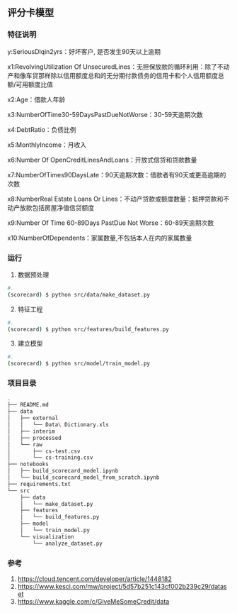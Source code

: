 ## 评分卡模型


### 特征说明
y:SeriousDlqin2yrs：好坏客户, 是否发生90天以上逾期

x1:RevolvingUtilization Of UnsecuredLines：无担保放款的循环利用：除了不动产和像车贷那样除以信用额度总和的无分期付款债务的信用卡和个人信用额度总额/可用额度比值

x2:Age：借款人年龄

x3:NumberOfTime30-59DaysPastDueNotWorse：30-59天逾期次数

x4:DebtRatio：负债比例

x5:MonthlyIncome：月收入

x6:Number Of OpenCreditLinesAndLoans：开放式信贷和贷款数量

x7:NumberOfTimes90DaysLate：90天逾期次数：借款者有90天或更高逾期的次数

x8:NumberReal Estate Loans Or Lines：不动产贷款或额度数量：抵押贷款和不动产放款包括房屋净值信贷额度

x9:Number Of Time 60-89Days PastDue Not Worse：60-89天逾期次数

x10:NumberOfDependents：家属数量,不包括本人在内的家属数量



### 运行

1. 数据预处理

```bash
#.
(scorecard) $ python src/data/make_dataset.py
```

2. 特征工程

 ```bash
#.
(scorecard) $ python src/features/build_features.py
 ```

3. 建立模型

 ```bash
#.
(scorecard) $ python src/model/train_model.py
 ```



###  项目目录

```bash
.
├── README.md
├── data
│   ├── external
│   │   └── Data\ Dictionary.xls
│   ├── interim
│   ├── processed
│   └── raw
│       ├── cs-test.csv
│       └── cs-training.csv
├── notebooks
│   ├── build_scorecard_model.ipynb
│   └── build_scorecard_model_from_scratch.ipynb
├── requirements.txt
└── src
    ├── data
    │   └── make_dataset.py
    ├── features
    │   └── build_features.py
    ├── model
    │   └── train_model.py
    └── visualization
        └── analyze_dataset.py
```



### 参考

1. https://cloud.tencent.com/developer/article/1448182
2. https://www.kesci.com/mw/project/5d57b251c143cf002b239c29/dataset
3. https://www.kaggle.com/c/GiveMeSomeCredit/data
